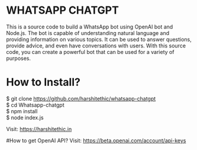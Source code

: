 # WHATSAPP CHATGPT
This is a source code to build a WhatsApp bot using OpenAI bot and Node.js. The bot is capable of understanding natural language and providing information on various topics. It can be used to answer questions, provide advice, and even have conversations with users. With this source code, you can create a powerful bot that can be used for a variety of purposes. <br>
# How to Install? 
$ git clone https://github.com/harshitethic/whatsapp-chatgpt <br>
$ cd Whatsapp-chatgpt <br>
$ npm install <br>
$ node index.js <br>

Visit: https://harshitethic.in <br>

#How to get OpenAI API?
Visit: https://beta.openai.com/account/api-keys
